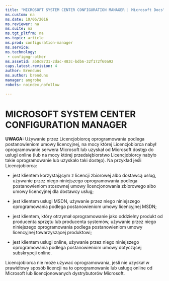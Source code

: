 ```yaml
---
title: "MICROSOFT SYSTEM CENTER CONFIGURATION MANAGER | Microsoft Docs"
ms.custom: na
ms.date: 10/06/2016
ms.reviewer: na
ms.suite: na
ms.tgt_pltfrm: na
ms.topic: article
ms.prod: configuration-manager
ms.service:
ms.technology:
 - configmgr-other
ms.assetid: ab0c8731-2dac-483c-bdb6-32f172f60a92
caps.latest.revision: 4
author: Brenduns
ms.author: brenduns
manager: angrobe
robots: noindex,nofollow

---
```

# MICROSOFT SYSTEM CENTER CONFIGURATION MANAGER
**UWAGA:** Używanie przez Licencjobiorcę oprogramowania podlega postanowieniom umowy licencyjnej, na mocy której Licencjobiorca nabył oprogramowanie serwera Microsoft lub uzyskał od Microsoft dostęp do usługi online \(lub na mocy której przedsiębiorstwo Licencjobiorcy nabyło takie oprogramowanie lub uzyskało taki dostęp\). Na przykład jeśli Licencjobiorca:  
  
-   jest klientem korzystającym z licencji zbiorowej albo dostawcą usług, używanie przez niego niniejszego oprogramowania podlega postanowieniom stosownej umowy licencjonowania zbiorowego albo umowy licencyjnej dla dostawcy usług;  
  
-   jest klientem usługi MSDN, używanie przez niego niniejszego oprogramowania podlega postanowieniom umowy licencyjnej MSDN;  
  
-   jest klientem, który otrzymał oprogramowanie jako oddzielny produkt od producenta sprzętu lub producenta systemów, używanie przez niego niniejszego oprogramowania podlega postanowieniom umowy licencyjnej towarzyszącej produktowi;  
  
-   jest klientem usługi online, używanie przez niego niniejszego oprogramowania podlega postanowieniom umowy dotyczącej subskrypcji online.  
  
 Licencjobiorca nie może używać oprogramowania, jeśli nie uzyskał w prawidłowy sposób licencji na to oprogramowanie lub usługę online od Microsoft lub licencjonowanych dystrybutorów Microsoft.
